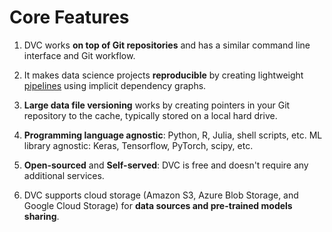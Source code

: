 # Core Features

1. DVC works **on top of Git repositories** and has a similar command line
   interface and Git workflow.

2. It makes data science projects **reproducible** by creating lightweight
   [pipelines](/doc/command-reference/pipeline) using implicit dependency
   graphs.

3. **Large data file versioning** works by creating pointers in your Git
   repository to the <abbr>cache</abbr>, typically stored on a local hard drive.

4. **Programming language agnostic**: Python, R, Julia, shell scripts, etc. ML
   library agnostic: Keras, Tensorflow, PyTorch, scipy, etc.

5. **Open-sourced** and **Self-served**: DVC is free and doesn't require any
   additional services.

6. DVC supports cloud storage (Amazon S3, Azure Blob Storage, and Google Cloud
   Storage) for **data sources and pre-trained models sharing**.
